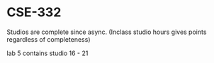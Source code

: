 # CSE-332
Studios are complete since async. (Inclass studio hours gives points regardless of completeness)

lab 5 contains studio 16 - 21

